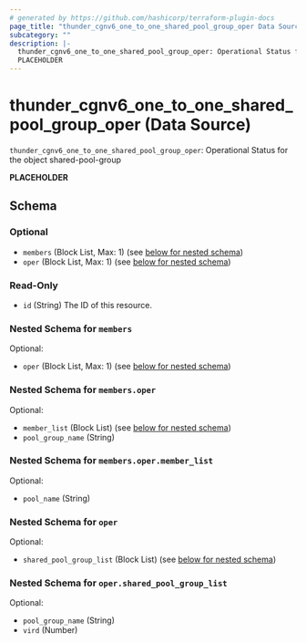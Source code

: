 ```yaml
---
# generated by https://github.com/hashicorp/terraform-plugin-docs
page_title: "thunder_cgnv6_one_to_one_shared_pool_group_oper Data Source - terraform-provider-thunder"
subcategory: ""
description: |-
  thunder_cgnv6_one_to_one_shared_pool_group_oper: Operational Status for the object shared-pool-group
  PLACEHOLDER
---
```


# thunder_cgnv6_one_to_one_shared_pool_group_oper (Data Source)

`thunder_cgnv6_one_to_one_shared_pool_group_oper`: Operational Status for the object shared-pool-group

__PLACEHOLDER__



<!-- schema generated by tfplugindocs -->
## Schema

### Optional

- `members` (Block List, Max: 1) (see [below for nested schema](#nestedblock--members))
- `oper` (Block List, Max: 1) (see [below for nested schema](#nestedblock--oper))

### Read-Only

- `id` (String) The ID of this resource.

<a id="nestedblock--members"></a>
### Nested Schema for `members`

Optional:

- `oper` (Block List, Max: 1) (see [below for nested schema](#nestedblock--members--oper))

<a id="nestedblock--members--oper"></a>
### Nested Schema for `members.oper`

Optional:

- `member_list` (Block List) (see [below for nested schema](#nestedblock--members--oper--member_list))
- `pool_group_name` (String)

<a id="nestedblock--members--oper--member_list"></a>
### Nested Schema for `members.oper.member_list`

Optional:

- `pool_name` (String)




<a id="nestedblock--oper"></a>
### Nested Schema for `oper`

Optional:

- `shared_pool_group_list` (Block List) (see [below for nested schema](#nestedblock--oper--shared_pool_group_list))

<a id="nestedblock--oper--shared_pool_group_list"></a>
### Nested Schema for `oper.shared_pool_group_list`

Optional:

- `pool_group_name` (String)
- `vird` (Number)



